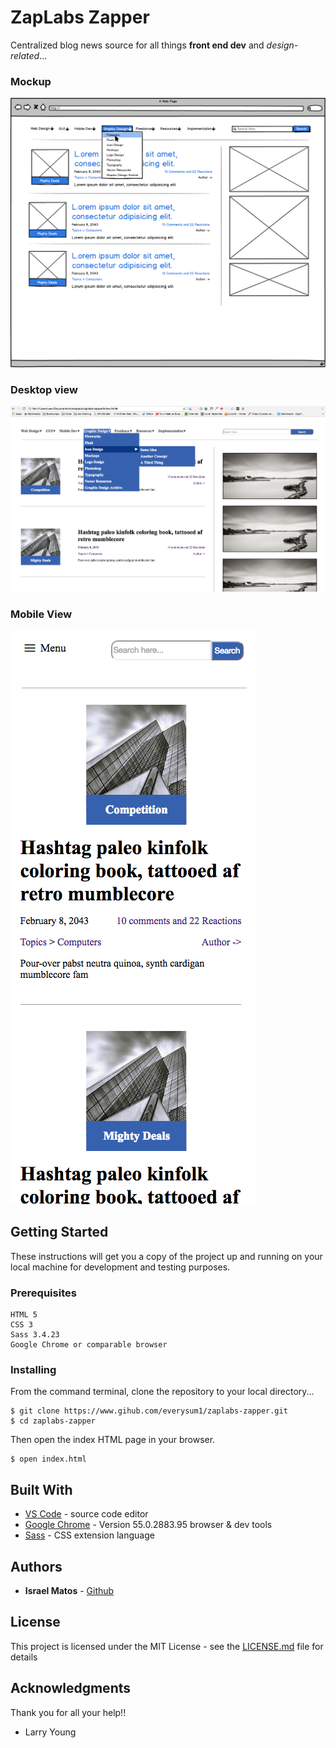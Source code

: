 # ZapLabs Zapper


Centralized blog news source for all things **front end dev** and _design-related_...

### Mockup
![mockup](/images/zapper-mockup.png)

### Desktop view
![desktop](/images/ScreenShot-desktop.png) 

### Mobile View
![mobile](/images/ScreenShot-mobile.png)

## Getting Started

These instructions will get you a copy of the project up and running on your local machine for development and testing purposes. 

### Prerequisites

```
HTML 5
CSS 3
Sass 3.4.23
Google Chrome or comparable browser

```

### Installing
From the command terminal, clone the repository to your local directory...
```
$ git clone https://www.gihub.com/everysum1/zaplabs-zapper.git
$ cd zaplabs-zapper
```

Then open the index HTML page in your browser. 

```
$ open index.html
```


## Built With

* [VS Code](https://code.visualstudio.com/) -  source code editor
* [Google Chrome](https://www.google.com/chrome/) - Version 55.0.2883.95 browser & dev tools 
* [Sass](http://sass-lang.com/) - CSS extension language

## Authors

* **Israel Matos** - [Github](https://github.com/everysum1)

## License

This project is licensed under the MIT License - see the [LICENSE.md](LICENSE.md) file for details

## Acknowledgments

Thank you for all your help!!
* Larry Young
